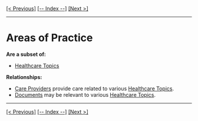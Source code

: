 [[< Previous]](general_practitioners.md) [[-- Index --]](entity_class_index.md) [[Next >]](hospitals.md)
___
# Areas of Practice

**Are a subset of:**
  * [Healthcare Topics](healthcare_topics.md)  

**Relationships:**
  * [Care Providers](care_providers.md) provide care related to various [Healthcare Topics](healthcare_topics.md).
  * [Documents](documents.md) may be relevant to various [Healthcare Topics](healthcare_topics.md).

___
[[< Previous]](general_practitioners.md) [[-- Index --]](entity_class_index.md) [[Next >]](hospitals.md)
